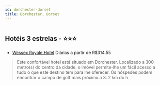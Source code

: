 ```yaml
---
id: dorchester-dorset
title: Dorchester, Dorset
---
```


<center><img src="http://photos.hotelbeds.com/giata/28/288115/288115a_hb_a_001.jpg" alt="" /></center>


## Hotéis 3 estrelas - ⭐️⭐️⭐️

-    [Wessex Royale Hotel](https://www.hurb.com/hoteis/dorchester/wessex-royale-hotel-JNP-JP992718?cmp=18055) Diárias a partir de R$314.55
   > Este confortável hotel está situado em Dorchester. Localizado a 300 metro(s) do centro da cidade, o imóvel permite-lhe um fácil acesso a tudo o que este destino tem para lhe oferecer. Os hóspedes podem encontrar o campo de golf mais próximo a 3. 2 km do h
